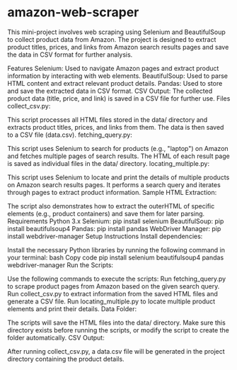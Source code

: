 # amazon-web-scraper

This mini-project involves web scraping using Selenium and BeautifulSoup to collect product data from Amazon. The project is designed to extract product titles, prices, and links from Amazon search results pages and save the data in CSV format for further analysis.

Features
Selenium: Used to navigate Amazon pages and extract product information by interacting with web elements.
BeautifulSoup: Used to parse HTML content and extract relevant product details.
Pandas: Used to store and save the extracted data in CSV format.
CSV Output: The collected product data (title, price, and link) is saved in a CSV file for further use.
Files
collect_csv.py:

This script processes all HTML files stored in the data/ directory and extracts product titles, prices, and links from them. The data is then saved to a CSV file (data.csv).
fetching_query.py:

This script uses Selenium to search for products (e.g., "laptop") on Amazon and fetches multiple pages of search results. The HTML of each result page is saved as individual files in the data/ directory.
locating_multiple.py:

This script uses Selenium to locate and print the details of multiple products on Amazon search results pages. It performs a search query and iterates through pages to extract product information.
Sample HTML Extraction:

The script also demonstrates how to extract the outerHTML of specific elements (e.g., product containers) and save them for later parsing.
Requirements
Python 3.x
Selenium: pip install selenium
BeautifulSoup: pip install beautifulsoup4
Pandas: pip install pandas
WebDriver Manager: pip install webdriver-manager
Setup Instructions
Install dependencies:

Install the necessary Python libraries by running the following command in your terminal:
bash
Copy code
pip install selenium beautifulsoup4 pandas webdriver-manager
Run the Scripts:

Use the following commands to execute the scripts:
Run fetching_query.py to scrape product pages from Amazon based on the given search query.
Run collect_csv.py to extract information from the saved HTML files and generate a CSV file.
Run locating_multiple.py to locate multiple product elements and print their details.
Data Folder:

The scripts will save the HTML files into the data/ directory. Make sure this directory exists before running the scripts, or modify the script to create the folder automatically.
CSV Output:

After running collect_csv.py, a data.csv file will be generated in the project directory containing the product details. 
